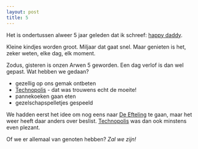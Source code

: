 ```yaml
---
layout: post
title: 5
---
```

Het is ondertussen alweer 5 jaar geleden dat ik schreef: [happy daddy](http://atog.be/2004/04/08/happy-daddy.html).

Kleine kindjes worden groot. Miljaar dat gaat snel. Maar genieten is het, zeker weten, elke dag, elk moment.

Zodus, gisteren is onzen Arwen 5 geworden. Een dag verlof is dan wel gepast. Wat hebben we gedaan?

* gezellig op ons gemak ontbeten
* [Technopolis](http://www.technopolis.be) - dat was trouwens echt de moeite!
* pannekoeken gaan eten
* gezelschapspelletjes gespeeld

We hadden eerst het idee om nog eens naar [De Efteling](http://www.efteling.com/) te gaan, maar het weer heeft daar anders over beslist. [Technopolis](http://www.technopolis.be) was dan ook minstens even plezant.

Of we er allemaal van genoten hebben? _Zal we zijn!_
